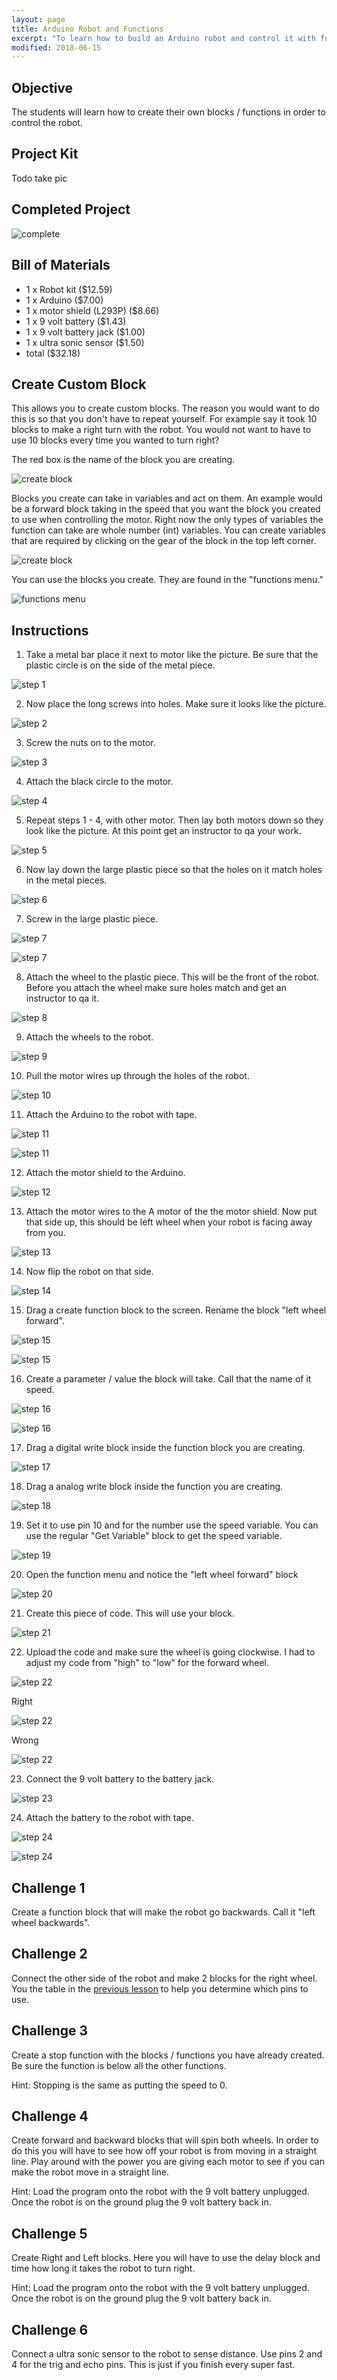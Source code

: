 ```yaml
---
layout: page
title: Arduino Robot and Functions
excerpt: "To learn how to build an Arduino robot and control it with functions."
modified: 2018-06-15
---
```


## Objective

The students will learn how to create their own blocks / functions in order to control the robot.

## Project Kit

Todo take pic

## Completed Project

![complete](/images/archive/maker-camp/day-4/robot/complete.jpg)

## Bill of Materials 

- 1 x Robot kit ($12.59)
- 1 x Arduino ($7.00)
- 1 x motor shield (L293P) ($8.66)
- 1 x 9 volt battery ($1.43)
- 1 x 9 volt battery jack ($1.00)
- 1 x ultra sonic sensor ($1.50)
- total ($32.18)

## Create Custom Block 

This allows you to create custom blocks.  The reason you would want to do this is so that you don't have to repeat yourself.  For example say it took 10 blocks to make a right turn with the robot.  You would not want to have to use 10 blocks every time you wanted to turn right?

The red box is the name of the block you are creating.

![create block](/images/archive/maker-camp/day-4/robot/create-block.png#img-phone)

Blocks you create can take in variables and act on them.  An example would be a forward block taking in the speed that you want the block you created to use when controlling the motor.  Right now the only types of variables the function can take are whole number (int) variables.  You can create variables that are required by clicking on the gear of the block in the top left corner.

![create block](/images/archive/maker-camp/day-4/robot/create-block-gear.png#img-phone)

You can use the blocks you create.  They are found in the "functions menu."

![functions menu](/images/archive/maker-camp/day-4/robot/functions-menu.png#img-phone)


## Instructions

1) Take a metal bar place it next to motor like the picture.  Be sure that the plastic circle is on the side of the metal piece.

![step 1](/images/archive/maker-camp/day-4/robot/step_1.jpg)

2) Now place the long screws into holes.  Make sure it looks like the picture.

![step 2](/images/archive/maker-camp/day-4/robot/step_2.jpg)

3) Screw the nuts on to the motor.

![step 3](/images/archive/maker-camp/day-4/robot/step_3.jpg)

4) Attach the black circle to the motor.

![step 4](/images/archive/maker-camp/day-4/robot/step_4.jpg)

5) Repeat steps 1 - 4, with other motor.  Then lay both motors down so they look like the picture.  At this point get an instructor to qa your work.

![step 5](/images/archive/maker-camp/day-4/robot/step_5.jpg)

6) Now lay down the large plastic piece so that the holes on it match holes in the metal pieces.

![step 6](/images/archive/maker-camp/day-4/robot/step_6.jpg)

7) Screw in the large plastic piece.

![step 7](/images/archive/maker-camp/day-4/robot/step_7a.jpg)

![step 7](/images/archive/maker-camp/day-4/robot/step_7b.jpg)

8) Attach the wheel to the plastic piece.  This will be the front of the robot.  Before you attach the wheel make sure holes match and get an instructor to qa it.

![step 8](/images/archive/maker-camp/day-4/robot/step_8a.jpg)

9) Attach the wheels to the robot.  

![step 9](/images/archive/maker-camp/day-4/robot/step_9.jpg)

10) Pull the motor wires up through the holes of the robot.

![step 10](/images/archive/maker-camp/day-4/robot/step_10.jpg)

11) Attach the Arduino to the robot with tape.

![step 11](/images/archive/maker-camp/day-4/robot/step_11a.jpg)

![step 11](/images/archive/maker-camp/day-4/robot/step_11b.jpg)

12) Attach the motor shield to the Arduino.

![step 12](/images/archive/maker-camp/day-4/robot/step_12.jpg)

13) Attach the motor wires to the A motor of the the motor shield.  Now put that side up, this should be left wheel when your robot is facing away from you.

![step 13](/images/archive/maker-camp/day-4/robot/step_13.jpg)

14) Now flip the robot on that side.

![step 14](/images/archive/maker-camp/day-4/robot/step_14.jpg)

15) Drag a create function block to the screen.  Rename the block "left wheel forward".

![step 15](/images/archive/maker-camp/day-4/robot/step_15a.png)

![step 15](/images/archive/maker-camp/day-4/robot/step_15b.png)

16) Create a parameter / value the block will take.  Call that the name of it speed.

![step 16](/images/archive/maker-camp/day-4/robot/step_16a.png)

![step 16](/images/archive/maker-camp/day-4/robot/step_16b.png)

17) Drag a digital write block inside the function block you are creating.

![step 17](/images/archive/maker-camp/day-4/robot/step_17.png)

18) Drag a analog write block inside the function you are creating.

![step 18](/images/archive/maker-camp/day-4/robot/step_18.png)

19) Set it to use pin 10 and for the number use the speed variable.  You can use the regular "Get Variable" block to get the speed variable.

![step 19](/images/archive/maker-camp/day-4/robot/step_19.png)

20) Open the function menu and notice the "left wheel forward" block

![step 20](/images/archive/maker-camp/day-4/robot/step_20.png#img-phone)

21) Create this piece of code.  This will use your block.

![step 21](/images/archive/maker-camp/day-4/robot/step_21.png#img-phone)

22) Upload the code and make sure the wheel is going clockwise.  I had to adjust my code from "high" to "low" for the forward wheel. 

![step 22](/images/upload-1.png)

Right

![step 22](/images/archive/maker-camp/day-4/robot/step_22b.gif)

Wrong

![step 22](/images/archive/maker-camp/day-4/robot/step_22c.gif)


23) Connect the 9 volt battery to the battery jack.

![step 23](/images/archive/maker-camp/day-4/robot/step_23.jpg)

24) Attach the battery to the robot with tape.

![step 24](/images/archive/maker-camp/day-4/robot/step_24a.jpg)

![step 24](/images/archive/maker-camp/day-4/robot/step_24b.jpg)

## Challenge 1

Create a function block that will make the robot go backwards.  Call it "left wheel backwards".

## Challenge 2

Connect the other side of the robot and make 2 blocks for the right wheel.  You the table in the [previous lesson](/summer-camp/day-4/motor) to help you determine which pins to use.

## Challenge 3

Create a stop function with the blocks / functions you have already created.  Be sure the function is below all the other functions.

Hint: Stopping is the same as putting the speed to 0.

## Challenge 4

Create forward and backward blocks that will spin both wheels.  In order to do this you will have to see how off your robot is from moving in a straight line.  Play around with the power you are giving each motor to see if you can make the robot move in a straight line.

Hint: Load the program onto the robot with the 9 volt battery unplugged.  Once the robot is on the ground plug the 9 volt battery back in.

## Challenge 5

Create Right and Left blocks.  Here you will have to use the delay block and time how long it takes the robot to turn right.  

Hint: Load the program onto the robot with the 9 volt battery unplugged.  Once the robot is on the ground plug the 9 volt battery back in.

## Challenge 6

Connect a ultra sonic sensor to the robot to sense distance.  Use pins 2 and 4 for the trig and echo pins.  This is just if you finish every super fast.

